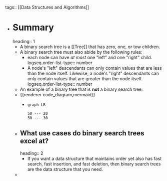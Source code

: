 tags:: [[Data Structures and Algorithms]]

- # Summary
  heading:: 1
	- A binary search tree is a [[Tree]] that has zero, one, or tow children.
	- A binary search tree must also abide by the following rules:
		- each node can have *at most* one "left" and one "right" child.
		  logseq.order-list-type:: number
		- A node's "left" descendants can only contain values that are less than the node itself. Likewise, a node's "right" descendants can only contain values that are greater than the node itself.
		  logseq.order-list-type:: number
	- An example of a binary tree that is **not** a binary search tree:
	- {{renderer code_diagram,mermaid}}
		- ```mermaid
		  graph LR
		  
		  50 --- 20
		  50 --- 30
		  ```
	- ## What use cases do binary search trees excel at?
	  heading:: 2
		- If you want a data structure that maintains order yet also has fast search, fast insertion, and fast deletion, then binary search trees are the data structure that you need.
	-